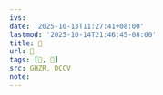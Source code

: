 ```yaml
---
ivs:
date: '2025-10-13T11:27:41+08:00'
lastmod: '2025-10-14T21:46:45-08:00'
title: 󰙏
url: 󰙏
tags: [𡍪, 𡍪]
src: GHZR, DCCV
note:
---
```

